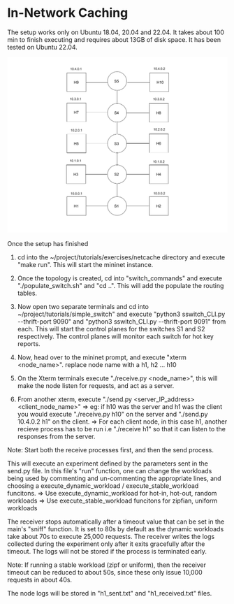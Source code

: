 # In-Network Caching

The setup works only on Ubuntu 18.04, 20.04 and 22.04. It takes about 100 min to finish executing and requires about 13GB of disk space. It has been tested on Ubuntu 22.04.

![Network Topology](https://github.com/rahulpriolkar/in-network-caching/blob/main/Mininet%20Topology.png?raw=true)

Once the setup has finished
1) cd into the ~/project/tutorials/exercises/netcache directory and execute "make run". This will start the mininet instance.
2) Once the topology is created, cd into "switch_commands" and execute "./populate_switch.sh" and "cd ..". This will add the populate the routing tables.

3) Now open two separate terminals and cd into ~/project/tutorials/simple_switch" and execute "python3 sswitch_CLI.py --thrift-port 9090" and "python3 sswitch_CLI.py --thrift-port 9091" from each. This will start the control planes for the switches S1 and S2 respectively. The control planes will monitor each switch for hot key reports.

4) Now, head over to the mininet prompt, and execute "xterm <node_name>". replace node name with a h1, h2 ... h10
5) On the Xterm terminals execute "./receive.py <node_name>", this will make the node listen for requests, and act as a server.
6) From another xterm, execute "./send.py <server_IP_address> <client_node_name>"
  => eg: if h10 was the server and h1 was the client you would execute "./receive.py h10" on the server and "./send.py 10.4.0.2 h1" on the client.
  => For each client node, in this case h1, another recieve process has to be run i.e "./receive h1" so that it can listen to the responses from the server.
  
  Note: Start both the receive processes first, and then the send process.

This will execute an experiment defined by the parameters sent in the send.py file. In this file's "run" function, one can change the workloads being used by commenting and un-commenting the appropriate lines, and choosing a execute_dynamic_workload / execute_stable_workload funcitons.
=> Use execute_dynamic_workload for hot-in, hot-out, random workloads
=> Use execute_stable_workload funcitons for zipfian, uniform workloads

The receiver stops automatically after a timeout value that can be set in the main's "sniff" function. It is set to 80s by default as the dynamic workloads take about 70s to execute 25,000 requests. The receiver writes the logs collected during the experiment only after it exits gracefully after the timeout. The logs will not be stored if the process is terminated early.

Note: If running a stable workload (zipf or uniform), then the receiver timeout can be reduced to about 50s, since these only issue 10,000 requests in about 40s.

The node logs will be stored in "h1_sent.txt" and "h1_received.txt" files.